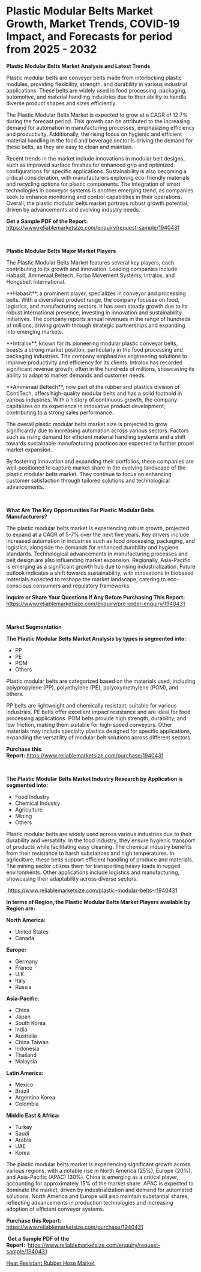 <p><h1>Plastic Modular Belts Market Growth, Market Trends, COVID-19 Impact, and Forecasts for period from 2025 - 2032</h1></p><p><strong>Plastic Modular Belts Market Analysis and Latest Trends</strong></p>
<p><p>Plastic modular belts are conveyor belts made from interlocking plastic modules, providing flexibility, strength, and durability in various industrial applications. These belts are widely used in food processing, packaging, automotive, and material handling industries due to their ability to handle diverse product shapes and sizes efficiently.</p><p>The Plastic Modular Belts Market is expected to grow at a CAGR of 12.7% during the forecast period. This growth can be attributed to the increasing demand for automation in manufacturing processes, emphasizing efficiency and productivity. Additionally, the rising focus on hygienic and efficient material handling in the food and beverage sector is driving the demand for these belts, as they are easy to clean and maintain.</p><p>Recent trends in the market include innovations in modular belt designs, such as improved surface finishes for enhanced grip and optimized configurations for specific applications. Sustainability is also becoming a critical consideration, with manufacturers exploring eco-friendly materials and recycling options for plastic components. The integration of smart technologies in conveyor systems is another emerging trend, as companies seek to enhance monitoring and control capabilities in their operations. Overall, the plastic modular belts market portrays robust growth potential, driven by advancements and evolving industry needs.</p></p>
<p><strong>Get a Sample PDF of the Report:&nbsp;</strong> <a href="https://www.reliablemarketsize.com/enquiry/request-sample/1940431?utm_campaign=2186&utm_medium=2&utm_source=Github&utm_content=ia&utm_term=31012025&utm_id=plastic-modular-belts">https://www.reliablemarketsize.com/enquiry/request-sample/1940431</a></p>
<p>&nbsp;</p>
<p><strong>Plastic Modular Belts Major Market Players</strong></p>
<p><p>The Plastic Modular Belts Market features several key players, each contributing to its growth and innovation. Leading companies include Habasit, Ammeraal Beltech, Forbo Movement Systems, Intralox, and Hongsbelt International.</p><p>**Habasit**, a prominent player, specializes in conveyor and processing belts. With a diversified product range, the company focuses on food, logistics, and manufacturing sectors. It has seen steady growth due to its robust international presence, investing in innovation and sustainability initiatives. The company reports annual revenues in the range of hundreds of millions, driving growth through strategic partnerships and expanding into emerging markets.</p><p>**Intralox**, known for its pioneering modular plastic conveyor belts, boasts a strong market position, particularly in the food processing and packaging industries. The company emphasizes engineering solutions to improve productivity and efficiency for its clients. Intralox has recorded significant revenue growth, often in the hundreds of millions, showcasing its ability to adapt to market demands and customer needs.</p><p>**Ammeraal Beltech**, now part of the rubber and plastics division of ContiTech, offers high-quality modular belts and has a solid foothold in various industries. With a history of continuous growth, the company capitalizes on its experience in innovative product development, contributing to a strong sales performance.</p><p>The overall plastic modular belts market size is projected to grow significantly due to increasing automation across various sectors. Factors such as rising demand for efficient material handling systems and a shift towards sustainable manufacturing practices are expected to further propel market expansion.</p><p>By fostering innovation and expanding their portfolios, these companies are well-positioned to capture market share in the evolving landscape of the plastic modular belts market. They continue to focus on enhancing customer satisfaction through tailored solutions and technological advancements.</p></p>
<p>&nbsp;</p>
<p><strong>What Are The Key Opportunities For Plastic Modular Belts Manufacturers?</strong></p>
<p><p>The plastic modular belts market is experiencing robust growth, projected to expand at a CAGR of 5-7% over the next five years. Key drivers include increased automation in industries such as food processing, packaging, and logistics, alongside the demands for enhanced durability and hygiene standards. Technological advancements in manufacturing processes and belt design are also influencing market expansion. Regionally, Asia-Pacific is emerging as a significant growth hub due to rising industrialization. Future outlook indicates a shift towards sustainability, with innovations in biobased materials expected to reshape the market landscape, catering to eco-conscious consumers and regulatory frameworks.</p></p>
<p><strong>Inquire or Share Your Questions If Any Before Purchasing This Report:</strong> <a href="https://www.reliablemarketsize.com/enquiry/pre-order-enquiry/1940431?utm_campaign=2186&utm_medium=2&utm_source=Github&utm_content=ia&utm_term=31012025&utm_id=plastic-modular-belts">https://www.reliablemarketsize.com/enquiry/pre-order-enquiry/1940431</a></p>
<p>&nbsp;</p>
<p><strong>Market Segmentation</strong></p>
<p><strong>The Plastic Modular Belts Market Analysis by types is segmented into:</strong></p>
<p><ul><li>PP</li><li>PE</li><li>POM</li><li>Others</li></ul></p>
<p><p>Plastic modular belts are categorized based on the materials used, including polypropylene (PP), polyethylene (PE), polyoxymethylene (POM), and others. </p><p>PP belts are lightweight and chemically resistant, suitable for various industries. PE belts offer excellent impact resistance and are ideal for food processing applications. POM belts provide high strength, durability, and low friction, making them suitable for high-speed conveyors. Other materials may include specialty plastics designed for specific applications, expanding the versatility of modular belt solutions across different sectors.</p></p>
<p><strong>Purchase this Report:&nbsp;</strong><a href="https://www.reliablemarketsize.com/purchase/1940431?utm_campaign=2186&utm_medium=2&utm_source=Github&utm_content=ia&utm_term=31012025&utm_id=plastic-modular-belts">https://www.reliablemarketsize.com/purchase/1940431</a></p>
<p>&nbsp;</p>
<p><strong>The Plastic Modular Belts Market Industry Research by Application is segmented into:</strong></p>
<p><ul><li>Food Industry</li><li>Chemical Industry</li><li>Agriculture</li><li>Mining</li><li>Others</li></ul></p>
<p><p>Plastic modular belts are widely used across various industries due to their durability and versatility. In the food industry, they ensure hygienic transport of products while facilitating easy cleaning. The chemical industry benefits from their resistance to harsh substances and high temperatures. In agriculture, these belts support efficient handling of produce and materials. The mining sector utilizes them for transporting heavy loads in rugged environments. Other applications include logistics and manufacturing, showcasing their adaptability across diverse sectors.</p></p>
<p><a href="https://www.reliablemarketsize.com/plastic-modular-belts-r1940431?utm_campaign=2186&utm_medium=2&utm_source=Github&utm_content=ia&utm_term=31012025&utm_id=plastic-modular-belts">&nbsp;https://www.reliablemarketsize.com/plastic-modular-belts-r1940431</a></p>
<p><strong>In terms of Region, the Plastic Modular Belts Market Players available by Region are:</strong></p>
<p>
    <p> <strong> North America: </strong>
        <ul>
            <li>United States</li>
            <li>Canada</li>
        </ul>
        </p> 
    <p> <strong> Europe: </strong>
        <ul>
            <li>Germany</li>
            <li>France</li>
            <li>U.K.</li>
            <li>Italy</li>
            <li>Russia</li>
        </ul>
        </p> 
    <p> <strong> Asia-Pacific: </strong>
        <ul>
            <li>China</li>
            <li>Japan</li>
            <li>South Korea</li>
            <li>India</li>
            <li>Australia</li>
            <li>China Taiwan</li>
            <li>Indonesia</li>
            <li>Thailand</li>
            <li>Malaysia</li>
        </ul>
        </p> 
    <p> <strong> Latin America: </strong>
        <ul>
            <li>Mexico</li>
            <li>Brazil</li>
            <li>Argentina Korea</li>
            <li>Colombia</li>
        </ul>
        </p> 
    <p> <strong> Middle East & Africa: </strong>
        <ul>
            <li>Turkey</li>
            <li>Saudi</li>
            <li>Arabia</li>
            <li>UAE</li>
            <li>Korea</li>
        </ul>
    </p>
    </p>
<p><p>The plastic modular belts market is experiencing significant growth across various regions, with a notable rise in North America (25%), Europe (20%), and Asia-Pacific (APAC) (30%). China is emerging as a critical player, accounting for approximately 15% of the market share. APAC is expected to dominate the market, driven by industrialization and demand for automated solutions. North America and Europe will also maintain substantial shares, reflecting advancements in production technologies and increasing adoption of efficient conveyor systems.</p></p>
<p><strong>Purchase this Report: </strong><a href="https://www.reliablemarketsize.com/purchase/1940431?utm_campaign=2186&utm_medium=2&utm_source=Github&utm_content=ia&utm_term=31012025&utm_id=plastic-modular-belts">https://www.reliablemarketsize.com/purchase/1940431</a></p>
<p>&nbsp;<strong>Get a Sample PDF of the Report:&nbsp;&nbsp;</strong><a href="https://www.reliablemarketsize.com/enquiry/request-sample/1940431?utm_campaign=2186&utm_medium=2&utm_source=Github&utm_content=ia&utm_term=31012025&utm_id=plastic-modular-belts">https://www.reliablemarketsize.com/enquiry/request-sample/1940431</a></p>
<p><strong></strong></p>
<p><p><a href="https://github.com/abbislposival/Market-Research-Report-List-1/blob/main/heat-resistant-rubber-hose-market.md?utm_campaign=2186&utm_medium=2&utm_source=Github&utm_content=ia&utm_term=31012025&utm_id=plastic-modular-belts">Heat Resistant Rubber Hose Market</a></p></p>